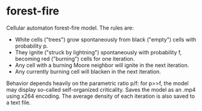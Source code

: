 # forest-fire
Cellular automaton forest-fire model. The rules are:
- White cells ("trees") grow spontaneously from black ("empty") cells with probability p.
- They ignite ("struck by lightning") spontaneously with probability f, becoming red ("burning") cells for one iteration.
- Any cell with a burning Moore neighbor will ignite in the next iteration.
- Any currently burning cell will blacken in the next iteration.

Behavior depends heavily on the parametric ratio p/f: for p>>f, the model may display so-called self-organized criticality.
Saves the model as an .mp4 using x264 encoding. The average density of each iteration is also saved to a text file.
